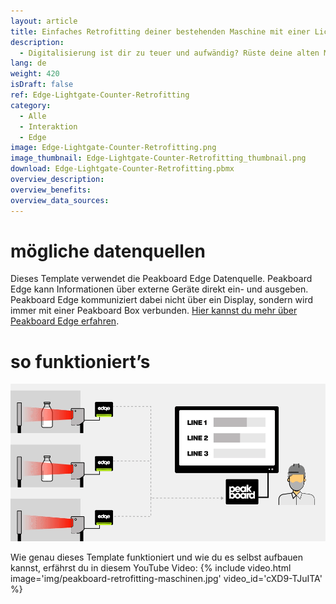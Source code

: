 ```yaml
---
layout: article
title: Einfaches Retrofitting deiner bestehenden Maschine mit einer Lichtschranke und Peakboard Edge
description: 
  - Digitalisierung ist dir zu teuer und aufwändig? Rüste deine alten Maschinen ganz einfach nach! Du benötigst dafür lediglich Peakboard Edge in Kombination mit Peakboard Enterprise und eine handelsübliche Lichtschranke mit einem Relais-Ausgang. Mit diesem Template visualisierst du im Anschluss die anfallenden Daten um sie so unmittelbar zu kommunizieren. Jetzt herunterladen!
lang: de
weight: 420
isDraft: false
ref: Edge-Lightgate-Counter-Retrofitting
category:
  - Alle
  - Interaktion
  - Edge
image: Edge-Lightgate-Counter-Retrofitting.png
image_thumbnail: Edge-Lightgate-Counter-Retrofitting_thumbnail.png
download: Edge-Lightgate-Counter-Retrofitting.pbmx
overview_description:
overview_benefits:
overview_data_sources:
---
```

# mögliche datenquellen

Dieses Template verwendet die Peakboard Edge Datenquelle. Peakboard Edge kann Informationen über externe Geräte direkt ein- und ausgeben. Peakboard Edge kommuniziert dabei nicht über ein Display, sondern wird immer mit einer Peakboard Box verbunden. [Hier kannst du mehr über Peakboard Edge erfahren](https://peakboard.com/produkt/peakboard-edge/). 

# so funktioniert’s

![image_live](img/peakboard-edge-production-light-barrier.gif)

Wie genau dieses Template funktioniert und wie du es selbst aufbauen kannst, erfährst du in diesem YouTube Video:
{% include video.html image='img/peakboard-retrofitting-maschinen.jpg' video_id='cXD9-TJuITA' %}

